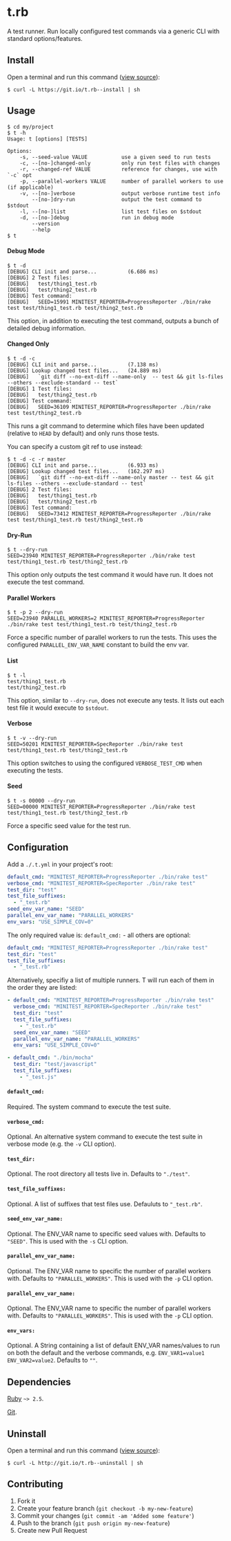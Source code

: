 # t.rb

A test runner. Run locally configured test commands via a generic CLI with standard options/features.

## Install

Open a terminal and run this command ([view source](https://git.io/t.rb--install)):

```
$ curl -L https://git.io/t.rb--install | sh
```

## Usage

```
$ cd my/project
$ t -h
Usage: t [options] [TESTS]

Options:
    -s, --seed-value VALUE           use a given seed to run tests
    -c, --[no-]changed-only          only run test files with changes
    -r, --changed-ref VALUE          reference for changes, use with `-c` opt
    -p, --parallel-workers VALUE     number of parallel workers to use (if applicable)
    -v, --[no-]verbose               output verbose runtime test info
        --[no-]dry-run               output the test command to $stdout
    -l, --[no-]list                  list test files on $stdout
    -d, --[no-]debug                 run in debug mode
        --version
        --help
$ t
```

#### Debug Mode

```
$ t -d
[DEBUG] CLI init and parse...          (6.686 ms)
[DEBUG] 2 Test files:
[DEBUG]   test/thing1_test.rb
[DEBUG]   test/thing2_test.rb
[DEBUG] Test command:
[DEBUG]   SEED=15991 MINITEST_REPORTER=ProgressReporter ./bin/rake test test/thing1_test.rb test/thing2_test.rb
```

This option, in addition to executing the test command, outputs a bunch of detailed debug information.

#### Changed Only

```
$ t -d -c
[DEBUG] CLI init and parse...          (7.138 ms)
[DEBUG] Lookup changed test files...   (24.889 ms)
[DEBUG]   `git diff --no-ext-diff --name-only  -- test && git ls-files --others --exclude-standard -- test`
[DEBUG] 1 Test files:
[DEBUG]   test/thing2_test.rb
[DEBUG] Test command:
[DEBUG]   SEED=36109 MINITEST_REPORTER=ProgressReporter ./bin/rake test test/thing2_test.rb
```

This runs a git command to determine which files have been updated (relative to `HEAD` by default) and only runs those tests.

You can specify a custom git ref to use instead:

```
$ t -d -c -r master
[DEBUG] CLI init and parse...          (6.933 ms)
[DEBUG] Lookup changed test files...   (162.297 ms)
[DEBUG]   `git diff --no-ext-diff --name-only master -- test && git ls-files --others --exclude-standard -- test`
[DEBUG] 2 Test files:
[DEBUG]   test/thing1_test.rb
[DEBUG]   test/thing2_test.rb
[DEBUG] Test command:
[DEBUG]   SEED=73412 MINITEST_REPORTER=ProgressReporter ./bin/rake test test/thing1_test.rb test/thing2_test.rb
```

#### Dry-Run

```
$ t --dry-run
SEED=23940 MINITEST_REPORTER=ProgressReporter ./bin/rake test test/thing1_test.rb test/thing2_test.rb
```

This option only outputs the test command it would have run.  It does not execute the test command.

#### Parallel Workers

```
$ t -p 2 --dry-run
SEED=23940 PARALLEL_WORKERS=2 MINITEST_REPORTER=ProgressReporter ./bin/rake test test/thing1_test.rb test/thing2_test.rb
```

Force a specific number of parallel workers to run the tests. This uses the configured `PARALLEL_ENV_VAR_NAME` constant to build the env var.

#### List

```
$ t -l
test/thing1_test.rb
test/thing2_test.rb
```

This option, similar to `--dry-run`, does not execute any tests.  It lists out each test file it would execute to `$stdout`.

#### Verbose

```
$ t -v --dry-run
SEED=50201 MINITEST_REPORTER=SpecReporter ./bin/rake test test/thing1_test.rb test/thing2_test.rb
```

This option switches to using the configured `VERBOSE_TEST_CMD` when executing the tests.

#### Seed

```
$ t -s 00000 --dry-run
SEED=00000 MINITEST_REPORTER=ProgressReporter ./bin/rake test test/thing1_test.rb test/thing2_test.rb
```

Force a specific seed value for the test run.

## Configuration

Add a `./.t.yml` in your project's root:

```yaml
default_cmd: "MINITEST_REPORTER=ProgressReporter ./bin/rake test"
verbose_cmd: "MINITEST_REPORTER=SpecReporter ./bin/rake test"
test_dir: "test"
test_file_suffixes:
  - "_test.rb"
seed_env_var_name: "SEED"
parallel_env_var_name: "PARALLEL_WORKERS"
env_vars: "USE_SIMPLE_COV=0"
```

The only required value is: `default_cmd:` - all others are optional:

```yaml
default_cmd: "MINITEST_REPORTER=ProgressReporter ./bin/rake test"
test_dir: "test"
test_file_suffixes:
  - "_test.rb"
```

Alternatively, specifiy a list of multiple runners. T will run each of them in the order they are listed:

```yaml
- default_cmd: "MINITEST_REPORTER=ProgressReporter ./bin/rake test"
  verbose_cmd: "MINITEST_REPORTER=SpecReporter ./bin/rake test"
  test_dir: "test"
  test_file_suffixes:
    - "_test.rb"
  seed_env_var_name: "SEED"
  parallel_env_var_name: "PARALLEL_WORKERS"
  env_vars: "USE_SIMPLE_COV=0"

- default_cmd: "./bin/mocha"
  test_dir: "test/javascript"
  test_file_suffixes:
    - "_test.js"
```

#### `default_cmd:`

Required. The system command to execute the test suite.

#### `verbose_cmd:`

Optional. An alternative system command to execute the test suite in verbose mode (e.g. the `-v` CLI option).

#### `test_dir:`

Optional. The root directory all tests live in. Defaults to `"./test"`.

#### `test_file_suffixes:`

Optional. A list of suffixes that test files use. Defauluts to `"_test.rb"`.

#### `seed_env_var_name:`

Optional. The ENV_VAR name to specific seed values with. Defaults to `"SEED"`. This is used with the `-s` CLI option.

#### `parallel_env_var_name:`

Optional. The ENV_VAR name to specific the number of parallel workers with. Defaults to `"PARALLEL_WORKERS"`. This is used with the `-p` CLI option.

#### `parallel_env_var_name:`

Optional. The ENV_VAR name to specific the number of parallel workers with. Defaults to `"PARALLEL_WORKERS"`. This is used with the `-p` CLI option.

#### `env_vars:`

Optional. A String containing a list of default ENV_VAR names/values to run on both the default and the verbose commands, e.g. `ENV_VAR1=value1 ENV_VAR2=value2`. Defaults to `""`.

## Dependencies

[Ruby](https://www.ruby-lang.org/) `~> 2.5`.

[Git](https://git-scm.com/).

## Uninstall

Open a terminal and run this command ([view source](http://git.io/t.rb--uninstall)):

```
$ curl -L http://git.io/t.rb--uninstall | sh
```

## Contributing

1. Fork it
2. Create your feature branch (`git checkout -b my-new-feature`)
3. Commit your changes (`git commit -am 'Added some feature'`)
4. Push to the branch (`git push origin my-new-feature`)
5. Create new Pull Request
